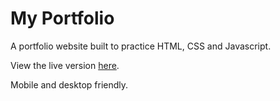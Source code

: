 # My Portfolio

A portfolio website built to practice HTML, CSS and Javascript.

View the live version [here](https://mmkobylin.github.io).

Mobile and desktop friendly. 
